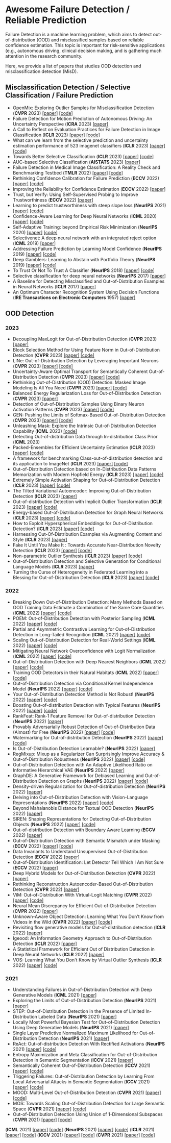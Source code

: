 # Awesome Failure Detection / Reliable Prediction

Failure Detection is a machine learning problem, which aims to detect out-of-distribution (OOD) and misclassified samples based on reliable confidence estimation. This topic is important for risk-sensitive applications (e.g., autonomous driving, clinical decision making, and is gathering much attention in the research community.

Here, we provide a list of papers that studies OOD detection and misclassification detection (MisD).

## Misclassification Detection / Selective Classification / Failure Prediction
- OpenMix: Exploring Outlier Samples for Misclassification Detection (**CVPR** 2023) [[paper]](https://openaccess.thecvf.com/content/CVPR2023/papers/Zhu_OpenMix_Exploring_Outlier_Samples_for_Misclassification_Detection_CVPR_2023_paper.pdf) [[code]](https://github.com/Impression2805/OpenMix)
- Failure Detection for Motion Prediction of Autonomous Driving: An Uncertainty Perspective (**ICRA** 2023) [[paper]](https://arxiv.org/ftp/arxiv/papers/2301/2301.04421.pdf)
- A Call to Reflect on Evaluation Practices for Failure Detection in Image Classification (**ICLR** 2023) [[paper]](https://openreview.net/pdf?id=YnkGMIh0gvX) [[code]](https://github.com/IML-DKFZ/fd-shifts)
- What can we learn from the selective prediction and uncertainty estimation performance of 523 imagenet classifiers (**ICLR** 2023) [[paper]](https://arxiv.org/pdf/2302.11874.pdf) [[code]](https://github.com/IdoGalil/benchmarking-uncertainty-estimation-performance)
- Towards Better Selective Classification  (**ICLR** 2023) [[paper]](https://openreview.net/pdf?id=5gDz_yTcst) [[code]](https://github.com/BorealisAI/towards-better-sel-cls)
- AUC-based Selective Classification (**AISTATS** 2023) [[paper]](https://proceedings.mlr.press/v206/pugnana23a/pugnana23a.pdf)
- Failure Detection in Medical Image Classification: A Reality Check and Benchmarking Testbed (**TMLR** 2022) [[paper]](https://openreview.net/pdf?id=VBHuLfnOMf) [[code]](https://github.com/melanibe/failure_detection_benchmark)
- Rethinking Confidence Calibration for Failure Prediction (**ECCV** 2022) [[paper]](https://www.ecva.net/papers/eccv_2022/papers_ECCV/papers/136850512.pdf) [[code]](https://github.com/Impression2805/FMFP)
- Improving the Reliability for Confidence Estimation (**ECCV** 2022) [[paper]](https://www.ecva.net/papers/eccv_2022/papers_ECCV/papers/136870385.pdf)
- Trust, but Verify: Using Self-Supervised Probing to Improve Trustworthiness (**ECCV** 2022) [[paper]](https://www.ecva.net/papers/eccv_2022/papers_ECCV/papers/136730362.pdf)
- Learning to predict trustworthiness with steep slope loss (**NeurIPS** 2021) [[paper]](https://arxiv.org/pdf/2110.00054.pdf) [[code]](https://github.com/luoyan407/predict_trustworthiness)
- Confidence-Aware Learning for Deep Neural Networks (**ICML** 2020) [[paper]](http://proceedings.mlr.press/v119/moon20a/moon20a.pdf) [[code]](https://github.com/daintlab/confidence-aware-learning)
- Self-Adaptive Training: beyond Empirical Risk Minimization (**NeurIPS** 2020) [[paper]](https://arxiv.org/pdf/2002.10319.pdf) [[code]](https://github.com/LayneH/self-adaptive-training)
- Selectivenet: A deep neural network with an integrated reject option (**ICML** 2019) [[paper]](http://proceedings.mlr.press/v97/geifman19a/geifman19a.pdf)
- Addressing Failure Prediction by Learning Model Confidence (**NeurIPS** 2019) [[paper]](https://proceedings.neurips.cc/paper/2019/file/757f843a169cc678064d9530d12a1881-Paper.pdf) [[code]](https://github.com/valeoai/ConfidNet)
- Deep Gamblers: Learning to Abstain with Portfolio Theory (**NeurIPS** 2019) [[paper]](https://arxiv.org/pdf/1907.00208.pdf) [[code]](https://github.com/Z-T-WANG/NIPS2019DeepGamblers)
- To Trust Or Not To Trust A Classifier (**NeurIPS** 2018) [[paper]](https://proceedings.neurips.cc/paper_files/paper/2018/file/7180cffd6a8e829dacfc2a31b3f72ece-Paper.pdf) [[code]](https://github.com/google/TrustScore)
- Selective classification for deep neural networks (**NeurIPS** 2017) [[paper]](https://proceedings.neurips.cc/paper/2017/file/4a8423d5e91fda00bb7e46540e2b0cf1-Paper.pdf)
- A Baseline for Detecting Misclassified and Out-of-Distribution Examples in Neural Networks (**ICLR** 2017) [[paper]](https://arxiv.org/pdf/1610.02136.pdf)
- An Optimum Character Recognition System Using Decision Functions (**IRE Transactions on Electronic Computers** 1957) [[paper]](https://gwern.net/doc/ai/highleyman/1957-chow.pdf)


## OOD Detection
### 2023
- Decoupling MaxLogit for Out-of-Distribution Detection (**CVPR** 2023) [[paper]](https://openaccess.thecvf.com/content/CVPR2023/papers/Zhang_Decoupling_MaxLogit_for_Out-of-Distribution_Detection_CVPR_2023_paper.pdf)
- Block Selection Method for Using Feature Norm in Out-of-Distribution Detection (**CVPR** 2023) [[paper]](https://arxiv.org/pdf/2212.02295.pdf) [[code]](https://github.com/gist-ailab/block-selection-for-OOD-detection)
- LINe: Out-of-Distribution Detection by Leveraging Important Neurons (**CVPR** 2023) [[paper]](https://arxiv.org/pdf/2303.13995.pdf) [[code]](https://github.com/YongHyun-Ahn/LINe-Out-of-Distribution-Detection-by-Leveraging-Important-Neurons)
- Uncertainty-Aware Optimal Transport for Semantically Coherent Out-of-Distribution Detection (**CVPR** 2023) [[paper]](https://openaccess.thecvf.com/content/CVPR2023/papers/Lu_Uncertainty-Aware_Optimal_Transport_for_Semantically_Coherent_Out-of-Distribution_Detection_CVPR_2023_paper.pdf) [[code]](https://github.com/LuFan31/ET-OOD)
- Rethinking Out-of-Distribution (OOD) Detection: Masked Image Modeling Is All You Need  (**CVPR** 2023) [[paper]](https://arxiv.org/pdf/2302.02615.pdf) [[code]](https://github.com/JulietLJY/MOOD)
- Balanced Energy Regularization Loss for Out-of-Distribution Detection (**CVPR** 2023) [[paper]](https://openaccess.thecvf.com/content/CVPR2023/papers/Choi_Balanced_Energy_Regularization_Loss_for_Out-of-Distribution_Detection_CVPR_2023_paper.pdf)
- Detection of Out-of-Distribution Samples Using Binary Neuron Activation Patterns (**CVPR** 2023) [[paper]](https://openaccess.thecvf.com/content/CVPR2023/papers/Olber_Detection_of_Out-of-Distribution_Samples_Using_Binary_Neuron_Activation_Patterns_CVPR_2023_paper.pdf) [[code]](https://github.com/safednn-group/nap-ood)
- GEN: Pushing the Limits of Softmax-Based Out-of-Distribution Detection (**CVPR** 2023) [[paper]](https://openaccess.thecvf.com/content/CVPR2023/papers/Liu_GEN_Pushing_the_Limits_of_Softmax-Based_Out-of-Distribution_Detection_CVPR_2023_paper.pdf) [[code]](https://github.com/XixiLiu95/GEN)
- Unleashing Mask: Explore the Intrinsic Out-of-Distribution Detection Capability (**ICML** 2023) [[code]](https://github.com/ZFancy/Unleashing-Mask)
- Detecting Out-of-distribution Data through In-distribution Class Prior (**ICML** 2023)
- Packed-Ensembles for Efficient Uncertainty Estimation (**ICLR** 2023) [[paper]](https://openreview.net/pdf?id=XXTyv1zD9zD) [[code]](https://github.com/ENSTA-U2IS/torch-uncertainty)
- A framework for benchmarking Class-out-of-distribution detection and its application to ImageNet (**ICLR** 2023) [[paper]](https://openreview.net/pdf?id=Iuubb9W6Jtk) [[code]](https://github.com/mdabbah/COOD_benchmarking)
- Out-of-Distribution Detection based on In-Distribution Data Patterns Memorization with Modern Hopfield Energy (**ICLR** 2023) [[paper]](https://openreview.net/pdf?id=KkazG4lgKL) [[code]](https://github.com/zjs975584714/SHE_ood_detection)
- Extremely Simple Activation Shaping for Out-of-Distribution Detection (**ICLR** 2023) [[paper]](https://openreview.net/pdf?id=ndYXTEL6cZz) [[code]](https://andrijazz.github.io/ash/)
- The Tilted Variational Autoencoder: Improving Out-of-Distribution Detection (**ICLR** 2023) [[paper]](https://openreview.net/pdf?id=YlGsTZODyjz) 
- Out-of-distribution Detection with Implicit Outlier Transformation (**ICLR** 2023) [[paper]](https://openreview.net/pdf?id=hdghx6wbGuD) [[code]](https://github.com/QizhouWang/DOE)
- Energy-based Out-of-Distribution Detection for Graph Neural Networks (**ICLR** 2023) [[paper]](https://openreview.net/pdf?id=zoz7Ze4STUL) [[code]](https://github.com/qitianwu/GraphOOD-GNNSafe)
- How to Exploit Hyperspherical Embeddings for Out-of-Distribution Detection? (**ICLR** 2023) [[paper]](https://openreview.net/pdf?id=aEFaE0W5pAd) [[code]](https://github.com/deeplearning-wisc/cider) 
- Harnessing Out-Of-Distribution Examples via Augmenting Content and Style (**ICLR** 2023) [[paper]](https://openreview.net/pdf?id=boNyg20-JDm)
- Fake It Until You Make It : Towards Accurate Near-Distribution Novelty Detection (**ICLR** 2023) [[paper]](https://openreview.net/pdf?id=QWQM0ZwZdRS) [[code]](https://github.com/rohban-lab/FITYMI)
- Non-parametric Outlier Synthesis (**ICLR** 2023) [[paper]](https://openreview.net/pdf?id=JHklpEZqduQ) [[code]](https://github.com/deeplearning-wisc/npos)
- Out-of-Distribution Detection and Selective Generation for Conditional Language Models (**ICLR** 2023) [[paper]](https://openreview.net/pdf?id=kJUS5nD0vPB)
- Turning the Curse of Heterogeneity in Federated Learning into a Blessing for Out-of-Distribution Detection (**ICLR** 2023) [[paper]](https://openreview.net/pdf?id=mMNimwRb7Gr) [[code]](https://github.com/illidanlab/FOSTER)

### 2022
- Breaking Down Out-of-Distribution Detection: Many Methods Based on OOD Training Data Estimate a Combination of the Same Core Quantities (**ICML** 2022) [[paper]](https://proceedings.mlr.press/v162/bitterwolf22a/bitterwolf22a.pdf) [[code]](https://github.com/j-cb/Breaking_Down_OOD_Detection)
- POEM: Out-of-Distribution Detection with Posterior Sampling (**ICML** 2022) [[paper]](https://proceedings.mlr.press/v162/ming22a/ming22a.pdf) [[code]](https://github.com/deeplearning-wisc/poem)
- Partial and Asymmetric Contrastive Learning for Out-of-Distribution Detection in Long-Tailed Recognition (**ICML** 2022) [[paper]](https://proceedings.mlr.press/v162/wang22aq/wang22aq.pdf) [[code]](https://github.com/amazon-science/long-tailed-ood-detection)
- Scaling Out-of-Distribution Detection for Real-World Settings (**ICML** 2022) [[paper]](https://proceedings.mlr.press/v162/hendrycks22a/hendrycks22a.pdf) [[code]](https://github.com/hendrycks/anomaly-seg)
- Mitigating Neural Network Overconfidence with Logit Normalization (**ICML** 2022) [[paper]](https://arxiv.org/pdf/2205.09310.pdf) [[code]](https://github.com/hongxin001/logitnorm_ood)
- Out-of-Distribution Detection with Deep Nearest Neighbors (**ICML** 2022) [[paper]](https://proceedings.mlr.press/v162/sun22d/sun22d.pdf) [[code]](https://github.com/deeplearning-wisc/knn-ood)
- Training OOD Detectors in their Natural Habitats (**ICML** 2022) [[paper]](https://proceedings.mlr.press/v162/katz-samuels22a/katz-samuels22a.pdf) [[code]](https://github.com/jkatzsam/woods_ood)
- Out-of-Distribution Detection via Conditional Kernel Independence Model (**NeurIPS** 2022) [[paper]](https://openreview.net/pdf?id=rTTh1RIn6E) [[code]](https://github.com/OODHSIC/conditional-i)
- Your Out-of-Distribution Detection Method is Not Robust! (**NeurIPS** 2022) [[paper]](https://openreview.net/pdf?id=YUEP3ZmkL1) [[code]](https://github.com/rohban-lab/ATD)
- Boosting Out-of-distribution Detection with Typical Features (**NeurIPS** 2022) [[paper]](https://openreview.net/pdf?id=4maAiUt0A4) [[code]](https://github.com/alibaba/easyrobust)
- RankFeat: Rank-1 Feature Removal for Out-of-distribution Detection (**NeurIPS** 2022) [[paper]](https://openreview.net/pdf?id=-deKNiSOXLG)
- Provably Adversarially Robust Detection of Out-of-Distribution Data (Almost) for Free (**NeurIPS** 2022) [[paper]](https://openreview.net/pdf?id=9ZWgrozGP0) [[code]](https://github.com/AlexMeinke/Provable-OOD-Detection)
- Watermarking for Out-of-distribution Detection (**NeurIPS** 2022) [[paper]](https://openreview.net/pdf?id=6rhl2k1SUGs) [[code]](https://github.com/QizhouWang/watermarking) 
- Is Out-of-Distribution Detection Learnable? (**NeurIPS** 2022) [[paper]](https://openreview.net/pdf?id=sde_7ZzGXOE)
- RegMixup: Mixup as a Regularizer Can Surprisingly Improve Accuracy & Out-of-Distribution Robustness (**NeurIPS** 2022) [[paper]](https://openreview.net/pdf?id=5j6fWcPccO) [[code]](https://github.com/FrancescoPinto/RegMixup)
- Out-of-Distribution Detection with An Adaptive Likelihood Ratio on Informative Hierarchical VAE (**NeurIPS** 2022) [[paper]](https://openreview.net/pdf?id=vMQ1V_z0TxU)
- GraphDE: A Generative Framework for Debiased Learning and Out-of-Distribution Detection on Graphs (**NeurIPS** 2022) [[paper]](https://openreview.net/pdf?id=mSiPuHIP7t8) [[code]](https://github.com/Emiyalzn/GraphDE)
- Density-driven Regularization for Out-of-distribution Detection (**NeurIPS** 2022) [[paper]](https://openreview.net/pdf?id=aZQJMVx8fk)
- Delving into Out-of-Distribution Detection with Vision-Language Representations (**NeurIPS** 2022) [[paper]](https://openreview.net/pdf?id=KnCS9390Va) [[code]](https://github.com/deeplearning-wisc/MCM)
- Beyond Mahalanobis Distance for Textual OOD Detection (**NeurIPS** 2022) [[paper]](https://openreview.net/pdf?id=ReB7CCByD6U)
- SIREN: Shaping Representations for Detecting Out-of-Distribution Objects (**NeurIPS** 2022) [[paper]](https://openreview.net/pdf?id=8E8tgnYlmN) [[code]](https://github.com/deeplearning-wisc/siren)
- Out-of-distribution Detection with Boundary Aware Learning (**ECCV** 2022) [[paper]](https://arxiv.org/pdf/2112.11648.pdf)
- Out-of-Distribution Detection with Semantic Mismatch under Masking (**ECCV** 2022) [[paper]](https://www.ecva.net/papers/eccv_2022/papers_ECCV/papers/136840369.pdf) [[code]](https://github.com/cure-lab/MOODCat)
- Data Invariants to Understand Unsupervised Out-of-Distribution Detection (**ECCV** 2022) [[paper]](https://www.ecva.net/papers/eccv_2022/papers_ECCV/papers/136910129.pdf)
- Out-of-Distribution Identification: Let Detector Tell Which I Am Not Sure (**ECCV** 2022) [[paper]](https://www.ecva.net/papers/eccv_2022/papers_ECCV/papers/136700631.pdf)
- Deep Hybrid Models for Out-of-Distribution Detection (**CVPR** 2022) [[paper]](https://openaccess.thecvf.com/content/CVPR2022/papers/Cao_Deep_Hybrid_Models_for_Out-of-Distribution_Detection_CVPR_2022_paper.pdf)
- Rethinking Reconstruction Autoencoder-Based Out-of-Distribution Detection (**CVPR** 2022) [[paper]](https://openaccess.thecvf.com/content/CVPR2022/papers/Zhou_Rethinking_Reconstruction_Autoencoder-Based_Out-of-Distribution_Detection_CVPR_2022_paper.pdf)
- ViM: Out-of-Distribution With Virtual-Logit Matching (**CVPR** 2022) [[paper]](https://openaccess.thecvf.com/content/CVPR2022/papers/Wang_ViM_Out-of-Distribution_With_Virtual-Logit_Matching_CVPR_2022_paper.pdf) [[code]](https://github.com/haoqiwang/vim)
- Neural Mean Discrepancy for Efficient Out-of-Distribution Detection (**CVPR** 2022) [[paper]](https://openaccess.thecvf.com/content/CVPR2022/papers/Dong_Neural_Mean_Discrepancy_for_Efficient_Out-of-Distribution_Detection_CVPR_2022_paper.pdf)
- Unknown-Aware Object Detection: Learning What You Don’t Know from Videos in the Wild (**CVPR** 2022) [[paper]](https://openaccess.thecvf.com/content/CVPR2022/papers/Du_Unknown-Aware_Object_Detection_Learning_What_You_Dont_Know_From_Videos_CVPR_2022_paper.pdf) [[code]](https://github.com/deeplearning-wisc/stud)
- Revisiting flow generative models for Out-of-distribution detection (**ICLR** 2022) [[paper]](https://openreview.net/pdf?id=6y2KBh-0Fd9)
- Igeood: An Information Geometry Approach to Out-of-Distribution Detection (**ICLR** 2022) [[paper]](https://openreview.net/pdf?id=mfwdY3U_9ea)
- A Statistical Framework for Efficient Out of Distribution Detection in Deep Neural Networks (**ICLR** 2022) [[paper]](https://openreview.net/pdf?id=Oy9WeuZD51)
- VOS: Learning What You Don't Know by Virtual Outlier Synthesis (**ICLR** 2022) [[paper]](https://openreview.net/pdf?id=TW7d65uYu5M) [[code]](https://github.com/deeplearning-wisc/vos)

### 2021
- Understanding Failures in Out-of-Distribution Detection with Deep Generative Models (**ICML** 2021) [[paper]](http://proceedings.mlr.press/v139/zhang21g/zhang21g.pdf)
- Exploring the Limits of Out-of-Distribution Detection (**NeurIPS** 2021) [[paper]](https://openreview.net/pdf?id=j5NrN8ffXC)
- STEP: Out-of-Distribution Detection in the Presence of Limited In-Distribution Labeled Data (**NeurIPS** 2021) [[paper]](https://openreview.net/pdf?id=p9dySshcS0q)
- Locally Most Powerful Bayesian Test for Out-of-Distribution Detection Using Deep Generative Models (**NeurIPS** 2021) [[paper]](https://openreview.net/pdf?id=-nLW4nhdkO)
- Single Layer Predictive Normalized Maximum Likelihood for Out-of-Distribution Detection (**NeurIPS** 2021) [[paper]](https://openreview.net/pdf?id=ympqhd5gE9)
- ReAct: Out-of-distribution Detection With Rectified Activations (**NeurIPS** 2021) [[paper]](https://openreview.net/pdf?id=IBVBtz_sRSm) [[code]](https://github.com/deeplearning-wisc/react)
- Entropy Maximization and Meta Classification for Out-of-Distribution Detection in Semantic Segmentation (**ICCV** 2021) [[paper]](https://openaccess.thecvf.com/content/ICCV2021/papers/Chan_Entropy_Maximization_and_Meta_Classification_for_Out-of-Distribution_Detection_in_Semantic_ICCV_2021_paper.pdf)
- Semantically Coherent Out-of-Distribution Detection (**ICCV** 2021) [[paper]](https://openaccess.thecvf.com/content/ICCV2021/papers/Yang_Semantically_Coherent_Out-of-Distribution_Detection_ICCV_2021_paper.pdf) [[code]](https://jingkang50.github.io/projects/scood)
- Triggering Failures: Out-of-Distribution Detection by Learning From Local Adversarial Attacks in Semantic Segmentation (**ICCV** 2021) [[paper]](https://openaccess.thecvf.com/content/ICCV2021/papers/Besnier_Triggering_Failures_Out-of-Distribution_Detection_by_Learning_From_Local_Adversarial_Attacks_ICCV_2021_paper.pdf) [[code]](https://github.com/valeoai/obsnet)
- MOOD: Multi-Level Out-of-Distribution Detection (**CVPR** 2021) [[paper]]() [[code]]()
- MOS: Towards Scaling Out-of-Distribution Detection for Large Semantic Space (**CVPR** 2021) [[paper]]() [[code]]()
- Out-of-Distribution Detection Using Union of 1-Dimensional Subspaces (**CVPR** 2021) [[paper]]() [[code]]()











 (**ICML** 2021) [[paper]]() [[code]]()
 (**NeurIPS** 2021) [[paper]]() [[code]]()
 (**ICLR** 2021) [[paper]]() [[code]]()
 (**ICCV** 2021) [[paper]]() [[code]]()
 (**CVPR** 2021) [[paper]]() [[code]]()



